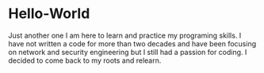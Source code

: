 # Hello-World
Just another one
I am here to learn and practice my programing skills. I have not written a code for more than two decades and have been focusing on network and security engineering but I still had a passion for coding. I decided to come back to my roots and relearn.
